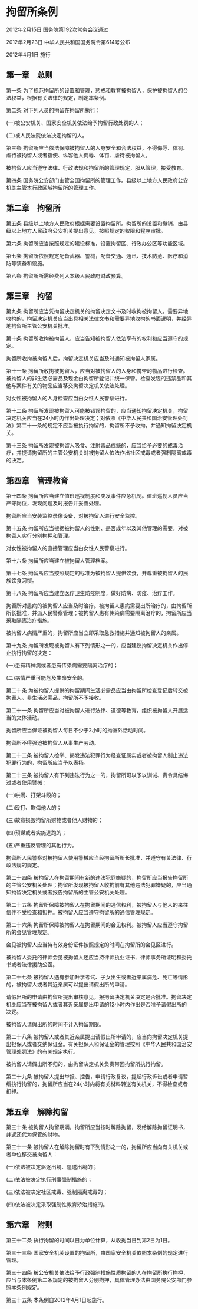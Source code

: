 # 拘留所条例

2012年2月15日 国务院第192次常务会议通过

2012年2月23日 中华人民共和国国务院令第614号公布

2012年4月1日 施行

<!-- INFO END -->

## 第一章　总则

第一条 为了规范拘留所的设置和管理，惩戒和教育被拘留人，保护被拘留人的合法权益，根据有关法律的规定，制定本条例。

第二条 对下列人员的拘留在拘留所执行：

(一)被公安机关、国家安全机关依法给予拘留行政处罚的人；

(二)被人民法院依法决定拘留的人。

第三条 拘留所应当依法保障被拘留人的人身安全和合法权益，不得侮辱、体罚、虐待被拘留人或者指使、纵容他人侮辱、体罚、虐待被拘留人。

被拘留人应当遵守法律、行政法规和拘留所的管理规定，服从管理，接受教育。

第四条 国务院公安部门主管全国拘留所的管理工作。县级以上地方人民政府公安机关主管本行政区域拘留所的管理工作。

## 第二章　拘留所

第五条 县级以上地方人民政府根据需要设置拘留所。拘留所的设置和撤销，由县级以上地方人民政府公安机关提出意见，按照规定的权限和程序审批。

第六条 拘留所应当按照规定的建设标准，设置拘留区、行政办公区等功能区域。

第七条 拘留所依照规定配备武器、警械，配备交通、通讯、技术防范、医疗和消防等装备和设施。

第八条 拘留所所需经费列入本级人民政府财政预算。

## 第三章　拘留

第九条 拘留所应当凭拘留决定机关的拘留决定文书及时收拘被拘留人。需要异地收拘的，拘留决定机关应当出具相关法律文书和需要异地收拘的书面说明，并经异地拘留所主管公安机关批准。

第十条 拘留所收拘被拘留人，应当告知被拘留人依法享有的权利和应当遵守的规定。

拘留所收拘被拘留人后，拘留决定机关应当及时通知被拘留人家属。

第十一条 拘留所收拘被拘留人，应当对被拘留人的人身和携带的物品进行检查。被拘留人的非生活必需品及现金由拘留所登记并统一保管。检查发现的违禁品和其他与案件有关的物品应当移交拘留决定机关依法处理。

对女性被拘留人的人身检查应当由女性人民警察进行。

第十二条 拘留所发现被拘留人可能被错误拘留的，应当通知拘留决定机关，拘留决定机关应当在24小时内作出处理决定；对依照《中华人民共和国治安管理处罚法》第二十一条的规定不应当被执行拘留的，拘留所不予收拘，并通知拘留决定机关。

第十三条 拘留所发现被拘留人吸食、注射毒品成瘾的，应当给予必要的戒毒治疗，并提请拘留所的主管公安机关对被拘留人依法作出社区戒毒或者强制隔离戒毒的决定。

## 第四章　管理教育

第十四条 拘留所应当建立值班巡视制度和突发事件应急机制。值班巡视人员应当严守岗位，发现问题及时报告并妥善处理。

拘留所应当安装监控录像设备，对被拘留人进行安全监控。

第十五条 拘留所应当根据被拘留人的性别、是否成年以及其他管理的需要，对被拘留人实行分别拘押和管理。

对女性被拘留人的直接管理应当由女性人民警察进行。

第十六条 拘留所应当建立被拘留人管理档案。

第十七条 拘留所应当按照规定的标准为被拘留人提供饮食，并尊重被拘留人的民族饮食习惯。

第十八条 拘留所应当建立医疗卫生防疫制度，做好防病、防疫、治疗工作。

拘留所对患病的被拘留人应当及时治疗。被拘留人患病需要出所治疗的，由拘留所所长批准，并派人民警察管理；被拘留人患有传染病需要隔离治疗的，拘留所应当采取隔离治疗措施。

被拘留人病情严重的，拘留所应当立即采取急救措施并通知被拘留人的亲属。

第十九条 拘留所发现被拘留人有下列情形之一的，应当建议拘留决定机关作出停止执行拘留的决定：

(一)患有精神病或者患有传染病需要隔离治疗的；

(二)病情严重可能危及生命安全的。

第二十条 为被拘留人提供的拘留期间生活必需品应当由拘留所检查登记后转交被拘留人。非生活必需品，拘留所不予接收。

第二十一条 拘留所应当对被拘留人进行法律、道德等教育，组织被拘留人开展适当的文体活动。

拘留所应当保证被拘留人每日不少于2小时的拘室外活动时间。

拘留所不得强迫被拘留人从事生产劳动。

第二十二条 被拘留人检举、揭发违法犯罪行为经查证属实或者被拘留人制止违法犯罪行为的，拘留所应当予以表扬。

第二十三条 被拘留人有下列违法行为之一的，拘留所可以予以训诫、责令具结悔过或者使用警械：

(一)哄闹、打架斗殴的；

(二)殴打、欺侮他人的；

(三)故意损毁拘留所财物或者他人财物的；

(四)预谋或者实施逃跑的；

(五)严重违反管理的其他行为。

拘留所人民警察对被拘留人使用警械应当经拘留所所长批准，并遵守有关法律、行政法规的规定。

第二十四条 被拘留人在拘留期间有新的违法犯罪嫌疑的，拘留所应当报告拘留所的主管公安机关处理；拘留所发现被拘留人收拘前有其他违法犯罪嫌疑的，应当通知拘留决定机关或者报告拘留所的主管公安机关处理。

第二十五条 拘留所保障被拘留人在拘留期间的通信权利，被拘留人与他人的来往信件不受检查和扣押。被拘留人应当遵守拘留所的通信管理规定。

第二十六条 拘留所保障被拘留人在拘留期间的会见权利。被拘留人应当遵守拘留所的会见管理规定。

会见被拘留人应当持有效身份证件按照规定的时间在拘留所的会见区进行。

被拘留人委托的律师会见被拘留人还应当持律师执业证书、律师事务所证明和委托书或者法律援助公函。

第二十七条 被拘留人遇有参加升学考试、子女出生或者近亲属病危、死亡等情形的，被拘留人或者其近亲属可以提出请假出所的申请。

请假出所的申请由拘留所提出审核意见，报拘留决定机关决定是否批准。拘留决定机关应当在被拘留人或者其近亲属提出申请的12小时内作出是否准予请假出所的决定。

被拘留人请假出所的时间不计入拘留期限。

第二十八条 被拘留人或者其近亲属提出请假出所申请的，应当向拘留决定机关提出担保人或者交纳保证金。有关担保人和保证金的管理按照《中华人民共和国治安管理处罚法》的有关规定执行。

被拘留人请假出所不归的，由拘留决定机关负责带回拘留所执行拘留。

第二十九条 被拘留人提出举报、控告，申请行政复议，提起行政诉讼或者申请暂缓执行拘留的，拘留所应当在24小时内将有关材料转送有关机关，不得检查或者扣押。

## 第五章　解除拘留

第三十条 被拘留人拘留期满，拘留所应当按时解除拘留，发给解除拘留证明书，并返还代为保管的财物。

第三十一条 被拘留人在解除拘留时有下列情形之一的，拘留所应当向有关机关或者单位移交被拘留人：

(一)依法被决定驱逐出境、遣送出境的；

(二)依法被决定执行刑事强制措施的；

(三)依法被决定社区戒毒、强制隔离戒毒的；

(四)依法被决定采取强制性教育矫治措施的。

## 第六章　附则

第三十二条 执行拘留的时间以日为单位计算，从收拘当日到第2日为1日。

第三十三条 国家安全机关设置的拘留所，由国家安全机关依照本条例的规定进行管理。

第三十四条 被公安机关依法给予行政强制措施性质拘留的人在拘留所执行拘押，应当与本条例第二条规定的被拘留人分别拘押，具体管理办法由国务院公安部门参照本条例规定。

第三十五条 本条例自2012年4月1日起施行。